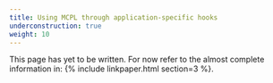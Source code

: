 ```yaml
---
title: Using MCPL through application-specific hooks
underconstruction: true
weight: 10
---
```


This page has yet to be written. For now refer to the almost complete
information in: {% include linkpaper.html section=3 %}.
